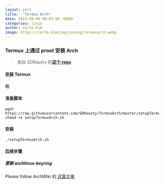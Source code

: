 ```yaml
---
layout:	post
title:	"Termux Arch"
date: 2019-09-09 00:03:03 +0800
categories: linux
author: Certe Kim
image: https://certe.kim/img/cooing/termuxarch.webp
---
```


### Termux 上通过 proot 安装 Arch
> 来自 SDRausty 的[**这个 repo**](https://github.com/SDRausty/TermuxArch)

#### 安装 Termux
略

#### 准备脚本
```
wget https://raw.githubusercontent.com/SDRausty/TermuxArch/master/setupTermuxArch.sh
chmod +x setupTermuxArch.sh
```

#### 安装
```
./setupTermuxArch.sh
```

#### 后续步骤
##### 更新 archlinux-keyring
Please follow ArchWiki 的 [这篇文章](https://wiki.archlinux.org/index.php/Pacman/Package_signing)
